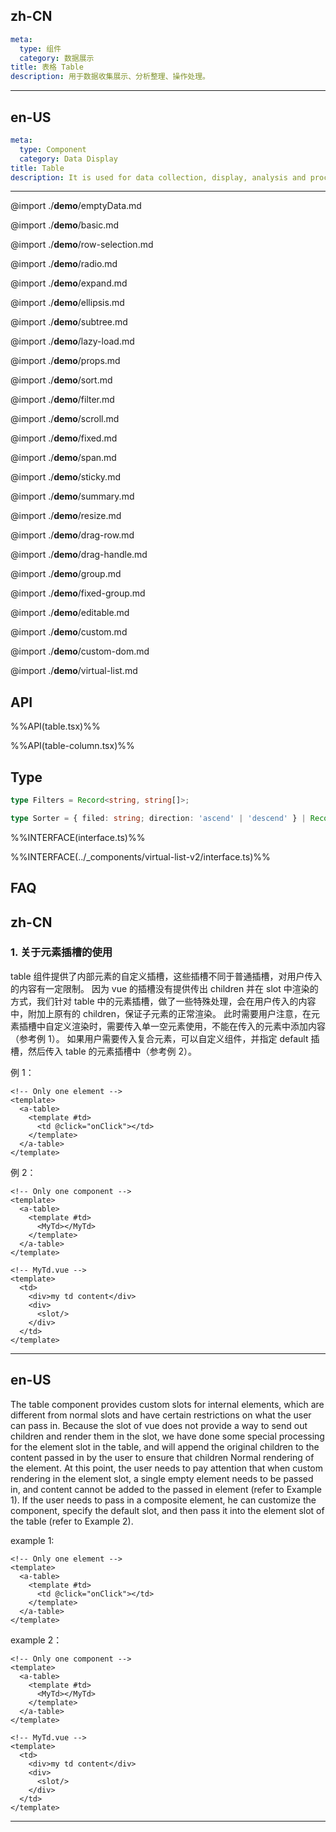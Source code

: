 ## zh-CN
```yaml
meta:
  type: 组件
  category: 数据展示
title: 表格 Table
description: 用于数据收集展示、分析整理、操作处理。
```
---
## en-US
```yaml
meta:
  type: Component
  category: Data Display
title: Table
description: It is used for data collection, display, analysis and processing, and operation and processing.
```
---

@import ./__demo__/emptyData.md

@import ./__demo__/basic.md

@import ./__demo__/row-selection.md

@import ./__demo__/radio.md

@import ./__demo__/expand.md

@import ./__demo__/ellipsis.md

@import ./__demo__/subtree.md

@import ./__demo__/lazy-load.md

@import ./__demo__/props.md

@import ./__demo__/sort.md

@import ./__demo__/filter.md

@import ./__demo__/scroll.md

@import ./__demo__/fixed.md

@import ./__demo__/span.md

@import ./__demo__/sticky.md

@import ./__demo__/summary.md

@import ./__demo__/resize.md

@import ./__demo__/drag-row.md

@import ./__demo__/drag-handle.md

@import ./__demo__/group.md

@import ./__demo__/fixed-group.md

@import ./__demo__/editable.md

@import ./__demo__/custom.md

@import ./__demo__/custom-dom.md

@import ./__demo__/virtual-list.md

## API

%%API(table.tsx)%%

%%API(table-column.tsx)%%

## Type

```ts
type Filters = Record<string, string[]>;

type Sorter = { filed: string; direction: 'ascend' | 'descend' } | Record<string, never>;
```

%%INTERFACE(interface.ts)%%

%%INTERFACE(../_components/virtual-list-v2/interface.ts)%%

## FAQ

## zh-CN
### 1. 关于元素插槽的使用

table 组件提供了内部元素的自定义插槽，这些插槽不同于普通插槽，对用户传入的内容有一定限制。
因为 vue 的插槽没有提供传出 children 并在 slot 中渲染的方式，我们针对 table 中的元素插槽，做了一些特殊处理，会在用户传入的内容中，附加上原有的 children，保证子元素的正常渲染。
此时需要用户注意，在元素插槽中自定义渲染时，需要传入单一空元素使用，不能在传入的元素中添加内容（参考例 1）。
如果用户需要传入复合元素，可以自定义组件，并指定 default 插槽，然后传入 table 的元素插槽中（参考例 2）。

例 1：
```vue
<!-- Only one element -->
<template>
  <a-table>
    <template #td>
      <td @click="onClick"></td>
    </template>
  </a-table>
</template>
```
例 2：
```vue
<!-- Only one component -->
<template>
  <a-table>
    <template #td>
      <MyTd></MyTd>
    </template>
  </a-table>
</template>
```
```vue
<!-- MyTd.vue -->
<template>
  <td>
    <div>my td content</div>
    <div>
      <slot/>
    </div>
  </td>
</template>
```
---
## en-US
The table component provides custom slots for internal elements, which are different from normal slots and have certain restrictions on what the user can pass in.
Because the slot of vue does not provide a way to send out children and render them in the slot, we have done some special processing for the element slot in the table, and will append the original children to the content passed in by the user to ensure that children Normal rendering of the element.
At this point, the user needs to pay attention that when custom rendering in the element slot, a single empty element needs to be passed in, and content cannot be added to the passed in element (refer to Example 1).
If the user needs to pass in a composite element, he can customize the component, specify the default slot, and then pass it into the element slot of the table (refer to Example 2).

example 1:
```vue
<!-- Only one element -->
<template>
  <a-table>
    <template #td>
      <td @click="onClick"></td>
    </template>
  </a-table>
</template>
```
example 2：
```vue
<!-- Only one component -->
<template>
  <a-table>
    <template #td>
      <MyTd></MyTd>
    </template>
  </a-table>
</template>
```
```vue
<!-- MyTd.vue -->
<template>
  <td>
    <div>my td content</div>
    <div>
      <slot/>
    </div>
  </td>
</template>
```
---
